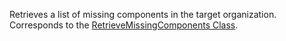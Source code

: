 Retrieves a list of missing components in the target organization.  
Corresponds to the [RetrieveMissingComponents Class](https://msdn.microsoft.com/library/microsoft.crm.sdk.messages.retrievemissingcomponentsrequest.aspx).
